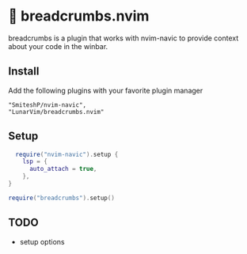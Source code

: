 # 🍞 breadcrumbs.nvim

breadcrumbs is a plugin that works with nvim-navic to provide context about your code in the winbar.

## Install

Add the following plugins with your favorite plugin manager

```
"SmiteshP/nvim-navic",
"LunarVim/breadcrumbs.nvim"
```

## Setup

```lua
  require("nvim-navic").setup {
    lsp = {
      auto_attach = true,
    },
}

require("breadcrumbs").setup()
```

## TODO

- setup options
